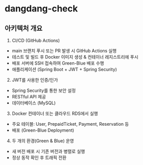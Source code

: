 # dangdang-check
## 아키텍처 개요

1. CI/CD (GitHub Actions)  
- main 브랜치 푸시 또는 PR 발생 시 GitHub Actions 실행  
- 테스트 및 빌드 후 Docker 이미지 생성 & 컨테이너 레지스트리에 푸시  
- 배포 서버에 SSH 접속하여 Green-Blue 배포 수행  
- 애플리케이션 (Spring Boot + JWT + Spring Security)  

2. JWT를 사용한 인증/인가  
- Spring Security를 통한 보안 설정  
- RESTful API 제공  
- 데이터베이스 (MySQL)  

3. Docker 컨테이너 또는 클라우드 RDS에서 실행  
- 주요 테이블: User, PrepaidTicket, Payment, Reservation 등  
- 배포 (Green-Blue Deployment)  

4. 두 개의 환경(Green & Blue) 운영  
- 새 버전 배포 시 기존 버전과 병렬로 실행  
- 정상 동작 확인 후 트래픽 전환  

